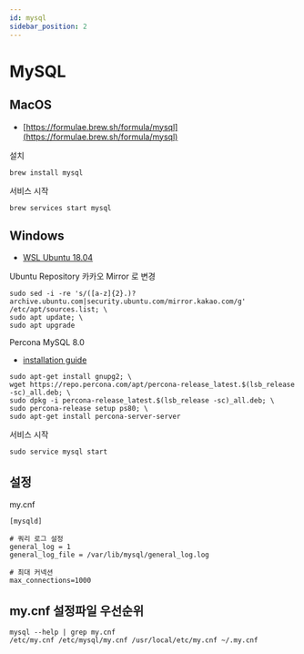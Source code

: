 ```yaml
---
id: mysql
sidebar_position: 2
---
```


# MySQL

## MacOS
- [https://formulae.brew.sh/formula/mysql](https://formulae.brew.sh/formula/mysql)

설치
```shell
brew install mysql
```

서비스 시작
```shell
brew services start mysql
```

## Windows
- [WSL Ubuntu 18.04](https://www.microsoft.com/ko-kr/p/ubuntu-1804-lts/9n9tngvndl3q?rtc=1&activetab=pivot:overviewtab)

Ubuntu Repository 카카오 Mirror 로 변경
```shell
sudo sed -i -re 's/([a-z]{2}.)?archive.ubuntu.com|security.ubuntu.com/mirror.kakao.com/g' /etc/apt/sources.list; \
sudo apt update; \
sudo apt upgrade
```

Percona MySQL 8.0
- [installation guide](https://www.percona.com/doc/percona-server/8.0/installation/apt_repo.html)

```shell
sudo apt-get install gnupg2; \
wget https://repo.percona.com/apt/percona-release_latest.$(lsb_release -sc)_all.deb; \
sudo dpkg -i percona-release_latest.$(lsb_release -sc)_all.deb; \
sudo percona-release setup ps80; \
sudo apt-get install percona-server-server
```

서비스 시작
```shell
sudo service mysql start
```


## 설정

my.cnf

```
[mysqld]

# 쿼리 로그 설정
general_log = 1
general_log_file = /var/lib/mysql/general_log.log

# 최대 커넥션
max_connections=1000
```


## my.cnf 설정파일 우선순위

```
mysql --help | grep my.cnf
/etc/my.cnf /etc/mysql/my.cnf /usr/local/etc/my.cnf ~/.my.cnf
```